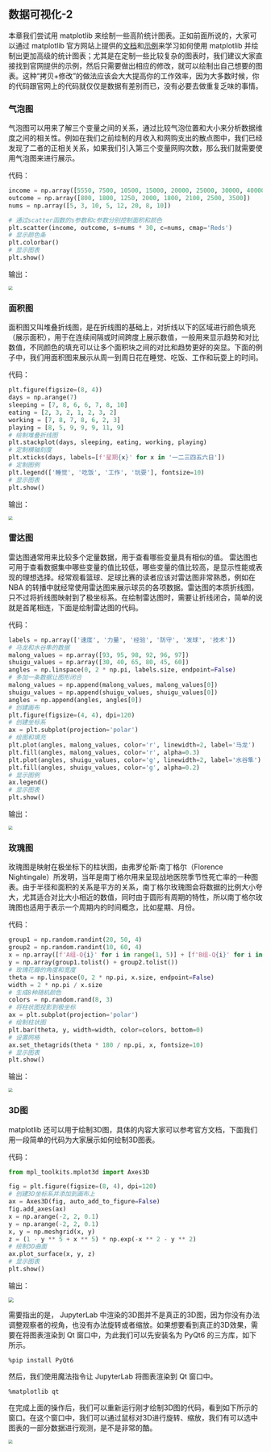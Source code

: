 ## 数据可视化-2

本章我们尝试用 matplotlib 来绘制一些高阶统计图表。正如前面所说的，大家可以通过 matplotlib 官方网站上提供的[文档](https://matplotlib.org/stable/tutorials/index.html)和[示例](https://matplotlib.org/stable/gallery/index.html)来学习如何使用 matplotlib 并绘制出更加高级的统计图表；尤其是在定制一些比较复杂的图表时，我们建议大家直接找到官网提供的示例，然后只需要做出相应的修改，就可以绘制出自己想要的图表。这种“拷贝+修改”的做法应该会大大提高你的工作效率，因为大多数时候，你的代码跟官网上的代码就仅仅是数据有差别而已，没有必要去做重复乏味的事情。

### 气泡图

气泡图可以用来了解三个变量之间的关系，通过比较气泡位置和大小来分析数据维度之间的相关性。例如在我们之前绘制的月收入和网购支出的散点图中，我们已经发现了二者的正相关关系，如果我们引入第三个变量网购次数，那么我们就需要使用气泡图来进行展示。

代码：

```python
income = np.array([5550, 7500, 10500, 15000, 20000, 25000, 30000, 40000])
outcome = np.array([800, 1800, 1250, 2000, 1800, 2100, 2500, 3500])
nums = np.array([5, 3, 10, 5, 12, 20, 8, 10])

# 通过scatter函数的s参数和c参数分别控制面积和颜色
plt.scatter(income, outcome, s=nums * 30, c=nums, cmap='Reds')
# 显示颜色条
plt.colorbar()
# 显示图表
plt.show()
```

输出：

<img src="res/bubble_chart.png" style="zoom:50%;">

### 面积图

面积图又叫堆叠折线图，是在折线图的基础上，对折线以下的区域进行颜色填充（展示面积），用于在连续间隔或时间跨度上展示数值，一般用来显示趋势和对比数值，不同颜色的填充可以让多个面积块之间的对比和趋势更好的突显。下面的例子中，我们用面积图来展示从周一到周日花在睡觉、吃饭、工作和玩耍上的时间。

代码：

```python
plt.figure(figsize=(8, 4))
days = np.arange(7)
sleeping = [7, 8, 6, 6, 7, 8, 10]
eating = [2, 3, 2, 1, 2, 3, 2]
working = [7, 8, 7, 8, 6, 2, 3]
playing = [8, 5, 9, 9, 9, 11, 9]
# 绘制堆叠折线图
plt.stackplot(days, sleeping, eating, working, playing)
# 定制横轴刻度
plt.xticks(days, labels=[f'星期{x}' for x in '一二三四五六日'])
# 定制图例
plt.legend(['睡觉', '吃饭', '工作', '玩耍'], fontsize=10)
# 显示图表
plt.show()
```

输出：

<img src="res/stacked_line_chart.png" style="zoom:50%;">

### 雷达图

雷达图通常用来比较多个定量数据，用于查看哪些变量具有相似的值。 雷达图也可用于查看数据集中哪些变量的值比较低，哪些变量的值比较高，是显示性能或表现的理想选择。经常观看篮球、足球比赛的读者应该对雷达图非常熟悉，例如在 NBA 的转播中就经常使用雷达图来展示球员的各项数据。雷达图的本质折线图，只不过将折线图映射到了极坐标系。在绘制雷达图时，需要让折线闭合，简单的说就是首尾相连，下面是绘制雷达图的代码。

代码：

```python
labels = np.array(['速度', '力量', '经验', '防守', '发球', '技术'])
# 马龙和水谷隼的数据
malong_values = np.array([93, 95, 98, 92, 96, 97])
shuigu_values = np.array([30, 40, 65, 80, 45, 60])
angles = np.linspace(0, 2 * np.pi, labels.size, endpoint=False)
# 多加一条数据让图形闭合
malong_values = np.append(malong_values, malong_values[0])
shuigu_values = np.append(shuigu_values, shuigu_values[0])
angles = np.append(angles, angles[0])
# 创建画布
plt.figure(figsize=(4, 4), dpi=120)
# 创建坐标系
ax = plt.subplot(projection='polar')
# 绘图和填充
plt.plot(angles, malong_values, color='r', linewidth=2, label='马龙')
plt.fill(angles, malong_values, color='r', alpha=0.3)
plt.plot(angles, shuigu_values, color='g', linewidth=2, label='水谷隼')
plt.fill(angles, shuigu_values, color='g', alpha=0.2)
# 显示图例
ax.legend()
# 显示图表
plt.show()
```

输出：

<img src="res/radar_chart.png" style="zoom:50%;">

### 玫瑰图

玫瑰图是映射在极坐标下的柱状图，由弗罗伦斯·南丁格尔（Florence Nightingale）所发明，当年是南丁格尔用来呈现战地医院季节性死亡率的一种图表。由于半径和面积的关系是平方的关系，南丁格尔玫瑰图会将数据的比例大小夸大，尤其适合对比大小相近的数值，同时由于圆形有周期的特性，所以南丁格尔玫瑰图也适用于表示一个周期内的时间概念，比如星期、月份。

代码：

```python
group1 = np.random.randint(20, 50, 4)
group2 = np.random.randint(10, 60, 4)
x = np.array([f'A组-Q{i}' for i in range(1, 5)] + [f'B组-Q{i}' for i in range(1, 5)])
y = np.array(group1.tolist() + group2.tolist())
# 玫瑰花瓣的角度和宽度
theta = np.linspace(0, 2 * np.pi, x.size, endpoint=False)
width = 2 * np.pi / x.size
# 生成8种随机颜色
colors = np.random.rand(8, 3)
# 将柱状图投影到极坐标
ax = plt.subplot(projection='polar')
# 绘制柱状图
plt.bar(theta, y, width=width, color=colors, bottom=0)
# 设置网格
ax.set_thetagrids(theta * 180 / np.pi, x, fontsize=10)
# 显示图表
plt.show()
```

输出：

<img src="res/rose_chart.png" style="zoom:50%;">

### 3D图

matplotlib 还可以用于绘制3D图，具体的内容大家可以参考官方文档，下面我们用一段简单的代码为大家展示如何绘制3D图表。

代码：

```python
from mpl_toolkits.mplot3d import Axes3D

fig = plt.figure(figsize=(8, 4), dpi=120)
# 创建3D坐标系并添加到画布上
ax = Axes3D(fig, auto_add_to_figure=False)
fig.add_axes(ax)
x = np.arange(-2, 2, 0.1)
y = np.arange(-2, 2, 0.1)
x, y = np.meshgrid(x, y)
z = (1 - y ** 5 + x ** 5) * np.exp(-x ** 2 - y ** 2)
# 绘制3D曲面
ax.plot_surface(x, y, z)
# 显示图表
plt.show()
```

输出：

<img src="res/3d_surface_chart.png" style="zoom:60%;">

需要指出的是， JupyterLab 中渲染的3D图并不是真正的3D图，因为你没有办法调整观察者的视角，也没有办法旋转或者缩放。如果想要看到真正的3D效果，需要在将图表渲染到 Qt 窗口中，为此我们可以先安装名为 PyQt6 的三方库，如下所示。

```
%pip install PyQt6
```

然后，我们使用魔法指令让 JupyterLab 将图表渲染到 Qt 窗口中。

```
%matplotlib qt
```

在完成上面的操作后，我们可以重新运行刚才绘制3D图的代码，看到如下所示的窗口。在这个窗口中，我们可以通过鼠标对3D进行旋转、缩放，我们有可以选中图表的一部分数据进行观测，是不是非常的酷。

<img src="res/3d_surface_chart_qt.png" style="zoom:50%;">
